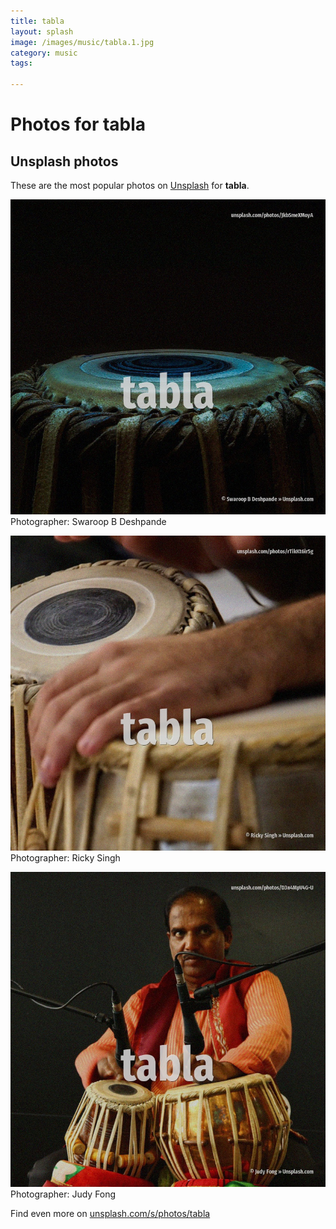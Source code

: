 ```yaml
---
title: tabla
layout: splash
image: /images/music/tabla.1.jpg
category: music
tags:

---
```

# Photos for tabla
 
## Unsplash photos
These are the most popular photos on [Unsplash](https://unsplash.com) for **tabla**.
 
![tabla](/images/music/tabla.1.jpg)
Photographer:  Swaroop B Deshpande
 
![tabla](/images/music/tabla.2.jpg)
Photographer:  Ricky Singh
 
![tabla](/images/music/tabla.3.jpg)
Photographer:  Judy Fong
 
Find even more on [unsplash.com/s/photos/tabla](https://unsplash.com/s/photos/tabla)
 
